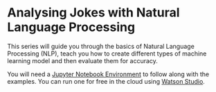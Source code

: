 # Analysing Jokes with Natural Language Processing

This series will guide you through the basics of Natural Language Processing (NLP), teach you how to create different types of machine learning model and then evaluate them for accuracy.

You will need a [Jupyter Notebook Environment](https://jupyter.org/) to follow along with the examples. You can run one for free in the cloud using [Watson Studio](https://ibm.biz/Bdq5hL).
